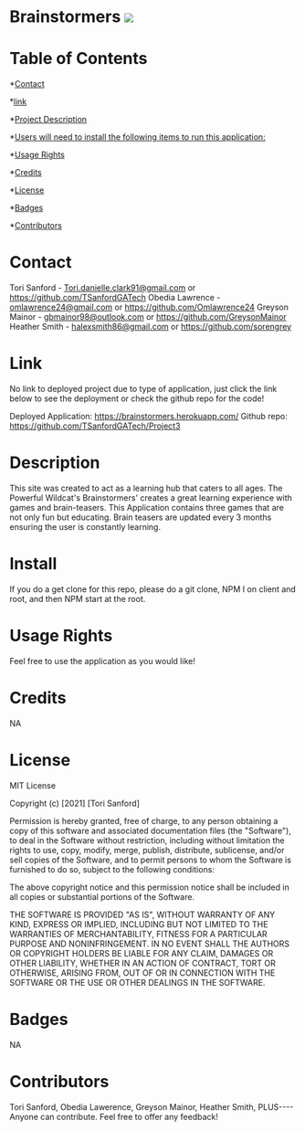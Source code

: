 
  # Brainstormers ![](https://img.shields.io/badge/license--brightgreen)

  # Table of Contents
  *[Contact](#Contact)

  *[link](#Links)

  *[Project Description](#description)

  *[Users will need to install the following items to run this application:](#installation)

  *[Usage Rights](#usage)

  *[Credits](#credits)

  *[License](#license)

  *[Badges](#badges)

  *[Contributors](#contributing)
  
  # Contact 
  Tori Sanford - Tori.danielle.clark91@gmail.com or https://github.com/TSanfordGATech
  Obedia Lawrence - omlawrence24@gmail.com or https://github.com/Omlawrence24
  Greyson Mainor - gbmainor98@outlook.com or https://github.com/GreysonMainor
  Heather Smith - halexsmith86@gmail.com or https://github.com/sorengrey

  
  # Link
  No link to deployed project due to type of application, just click the link below to see the deployment or check the github repo for the code!

  Deployed Application: https://brainstormers.herokuapp.com/
  Github repo: https://github.com/TSanfordGATech/Project3
  
  # Description
  This site  was created to act as a learning hub that caters to all ages. The Powerful Wildcat's Brainstormers' creates a great learning experience with games and brain-teasers. This Application contains three games that are not only fun but educating. Brain teasers are updated every 3 months ensuring the user is constantly learning.
  
  # Install
  If you do a get clone for this repo, please do a git clone, NPM I on client and root, and then NPM start at the root. 
  
  # Usage Rights
  Feel free to use the application as you would like! 
  
  # Credits
  NA
  
  # License
  MIT License

  Copyright (c) [2021] [Tori Sanford]

  Permission is hereby granted, free of charge, to any person obtaining a copy
  of this software and associated documentation files (the "Software"), to deal
  in the Software without restriction, including without limitation the rights
  to use, copy, modify, merge, publish, distribute, sublicense, and/or sell
  copies of the Software, and to permit persons to whom the Software is
  furnished to do so, subject to the following conditions:

  The above copyright notice and this permission notice shall be included in all
  copies or substantial portions of the Software.

  THE SOFTWARE IS PROVIDED "AS IS", WITHOUT WARRANTY OF ANY KIND, EXPRESS OR
  IMPLIED, INCLUDING BUT NOT LIMITED TO THE WARRANTIES OF MERCHANTABILITY,
  FITNESS FOR A PARTICULAR PURPOSE AND NONINFRINGEMENT. IN NO EVENT SHALL THE
  AUTHORS OR COPYRIGHT HOLDERS BE LIABLE FOR ANY CLAIM, DAMAGES OR OTHER
  LIABILITY, WHETHER IN AN ACTION OF CONTRACT, TORT OR OTHERWISE, ARISING FROM,
  OUT OF OR IN CONNECTION WITH THE SOFTWARE OR THE USE OR OTHER DEALINGS IN THE
  SOFTWARE.
  
  # Badges
  NA
  
  # Contributors
  Tori Sanford,
  Obedia Lawerence,
  Greyson Mainor,
  Heather Smith,
  PLUS---- 
  Anyone can contribute. Feel free to offer any feedback!